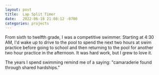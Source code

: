 ```yaml
---
layout: post
title:  Lap Split Timer
date:   2022-06-18 21:08:12 -0700
categories: projects
---
```

From sixth to twelfth grade, I was a competitive swimmer. Starting at 4:30 AM, I'd wake up to drive to the pool to spend the next two hours at swim practice before going to school and then returning to the pool for another two hour practice in the afternoon. It was hard work, but I grew to love it.

The years I spend swimming remind me of a saying: "camaraderie found through shared hardships."